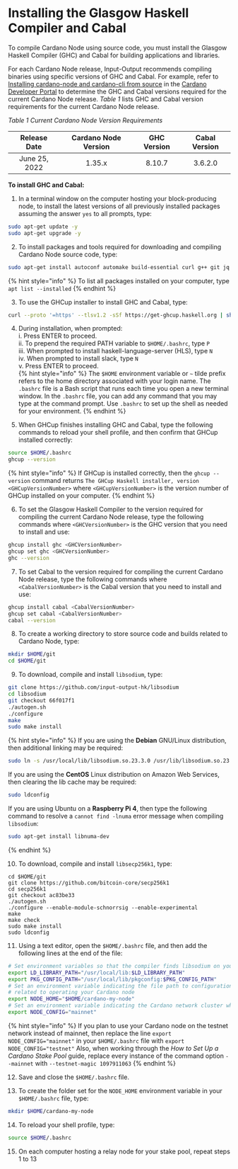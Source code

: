 # Installing the Glasgow Haskell Compiler and Cabal

To compile Cardano Node using source code, you must install the Glasgow Haskell Compiler (GHC) and Cabal for building applications and libraries.

<!-- Reference:
https://www.haskell.org/cabal/ -->

For each Cardano Node release, Input-Output recommends compiling binaries using specific versions of GHC and Cabal. For example, refer to [Installing cardano-node and cardano-cli from source](https://developers.cardano.org/docs/get-started/installing-cardano-node/) in the [Cardano Developer Portal](https://developers.cardano.org/docs/get-started/) to determine the GHC and Cabal versions required for the current Cardano Node release. _Table 1_ lists GHC and Cabal version requirements for the current Cardano Node release.

_Table 1 Current Cardano Node Version Requirements_

|   Release Date   | Cardano Node Version | GHC Version | Cabal Version |
| :--------------: | :------------------: | :---------: | :-----------: |
|  June 25, 2022   |        1.35.x        |    8.10.7   |    3.6.2.0    |

**To install GHC and Cabal:**

1. In a terminal window on the computer hosting your block-producing node, to install the latest versions of all previously installed packages assuming the answer `yes` to all prompts, type:
```bash
sudo apt-get update -y
sudo apt-get upgrade -y
```

2. To install packages and tools required for downloading and compiling Cardano Node source code, type:
```bash
sudo apt-get install autoconf automake build-essential curl g++ git jq libffi-dev libgmp-dev libncursesw5 libssl-dev libsystemd-dev libtinfo-dev libtool make pkg-config tmux wget zlib1g-dev -y
```
{% hint style="info" %}
To list all packages installed on your computer, type `apt list --installed`
{% endhint %}

<!-- In addition, the previous procedure recommended typing the command sudo apt-get install bc rsync htop libncurses-dev libtinfo5 Currently in the guide, instructions for installing bc and rsync are included when needed, and htop is not used. libncurses-dev and libtinfo5 are installed automatically. -->

<!-- GHCup requires build-essential curl libffi-dev libffi7 libgmp-dev libgmp10 libncurses-dev libncurses5 libtinfo5 -->

3. To use the GHCup installer to install GHC and Cabal, type:
```bash
curl --proto '=https' --tlsv1.2 -sSf https://get-ghcup.haskell.org | sh
```

4. During installation, when prompted:  
  i. Press ENTER to proceed.  
  ii. To prepend the required PATH variable to `$HOME/.bashrc`, type `P`  
  iii. When prompted to install haskell-language-server (HLS), type `N`  
  iv. When prompted to install slack, type `N`  
  v. Press ENTER to proceed.  
{% hint style="info" %}
The `$HOME` environment variable or `~` tilde prefix refers to the home directory associated with your login name. The `.bashrc` file is a Bash script that runs each time you open a new terminal window. In the `.bashrc` file, you can add any command that you may type at the command prompt. Use `.bashrc` to set up the shell as needed for your environment.
{% endhint %}

<!-- References:
http://www.gnu.org/software/bash/manual/html_node/Tilde-Expansion.html
https://stackoverflow.com/questions/39331531/difference-between-login-name-and-user-name
https://unix.stackexchange.com/questions/129143/what-is-the-purpose-of-bashrc-and-how-does-it-work -->

5. When GHCup finishes installing GHC and Cabal, type the following commands to reload your shell profile, and then confirm that GHCup installed correctly:
```bash
source $HOME/.bashrc
ghcup --version
```
{% hint style="info" %}
If GHCup is installed correctly, then the `ghcup --version` command returns `The GHCup Haskell installer, version <GHCupVersionNumber>` where `<GHCupVersionNumber>` is the version number of GHCup installed on your computer.
{% endhint %}

6. To set the Glasgow Haskell Compiler to the version required for compiling the current Cardano Node release, type the following commands where `<GHCVersionNumber>` is the GHC version that you need to install and use:
```bash
ghcup install ghc <GHCVersionNumber>
ghcup set ghc <GHCVersionNumber>
ghc --version
```

7. To set Cabal to the version required for compiling the current Cardano Node release, type the following commands where `<CabalVersionNumber>` is the Cabal version that you need to install and use:
```bash
ghcup install cabal <CabalVersionNumber>
ghcup set cabal <CabalVersionNumber>
cabal --version
```

8. To create a working directory to store source code and builds related to Cardano Node, type:
```bash
mkdir $HOME/git
cd $HOME/git
```

9. To download, compile and install `libsodium`, type:
```bash
git clone https://github.com/input-output-hk/libsodium
cd libsodium
git checkout 66f017f1
./autogen.sh
./configure
make
sudo make install
```  
{% hint style="info" %}
If you are using the **Debian** GNU/Linux distribution, then additional linking may be required:
```bash
sudo ln -s /usr/local/lib/libsodium.so.23.3.0 /usr/lib/libsodium.so.23
```
If you are using the **CentOS** Linux distribution on Amazon Web Services, then clearing the lib cache may be required:
```bash
sudo ldconfig
```
If you are using Ubuntu on a **Raspberry Pi 4**, then type the following command to resolve a `cannot find -lnuma` error message when compiling `libsodium`:
```bash
sudo apt-get install libnuma-dev
```
{% endhint %}

10. <a name="libsecp"></a>To download, compile and install `libsecp256k1`, type:
```
cd $HOME/git
git clone https://github.com/bitcoin-core/secp256k1
cd secp256k1
git checkout ac83be33
./autogen.sh
./configure --enable-module-schnorrsig --enable-experimental
make
make check
sudo make install
sudo ldconfig
```

11. Using a text editor, open the `$HOME/.bashrc` file, and then add the following lines at the end of the file:
```bash
# Set environment variables so that the compiler finds libsodium on your computer
export LD_LIBRARY_PATH="/usr/local/lib:$LD_LIBRARY_PATH"
export PKG_CONFIG_PATH="/usr/local/lib/pkgconfig:$PKG_CONFIG_PATH"
# Set an environment variable indicating the file path to configuration files and scripts
# related to operating your Cardano node
export NODE_HOME="$HOME/cardano-my-node"
# Set an environment variable indicating the Cardano network cluster where your node runs
export NODE_CONFIG="mainnet"
```
{% hint style="info" %}
If you plan to use your Cardano node on the testnet network instead of mainnet, then replace the line `export NODE_CONFIG="mainnet"` in your `$HOME/.bashrc` file with `export NODE_CONFIG="testnet"` Also, when working through the _How to Set Up a Cardano Stake Pool_ guide, replace every instance of the command option `--mainnet` with `--testnet-magic 1097911063`
{% endhint %}

12. Save and close the `$HOME/.bashrc` file.

13. To create the folder set for the `NODE_HOME` environment variable in your `$HOME/.bashrc` file, type:
```bash
mkdir $HOME/cardano-my-node
```

14. To reload your shell profile, type:
```bash
source $HOME/.bashrc
```

15. On each computer hosting a relay node for your stake pool, repeat steps 1 to 13